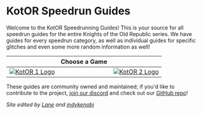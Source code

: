 # KotOR Speedrun Guides

Welcome to the KotOR Speedrunning Guides!  This is your source for all speedrun guides for the entire Knights of the Old Republic series.  We have guides for every speedrun category, as well as individual guides for specific glitches and even some more random information as well!


| | Choose a Game | |
|---|---|---|
| [![KotOR 1 Logo](https://i.imgur.com/GLMzhXC.png)](./kotor1/) | | [![KotOR 2 Logo](https://i.imgur.com/XP8FH1H.png)](./kotor2/) |


These guides are community owned and maintained; if you'd like to contribute to the project, [join our discord](http://discord.gg/Q2uPRVu) and check out our [GitHub repo](https://github.com/kotor-speedruns/kotor-speedruns.github.io)!

*Site edited by [Lane](https://www.speedrun.com/users/Lane) and [indykenobi](https://www.speedrun.com/users/indykenobi)*
